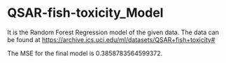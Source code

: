 # QSAR-fish-toxicity_Model
It is the Random Forest Regression model of the given data.
The data can be found at https://archive.ics.uci.edu/ml/datasets/QSAR+fish+toxicity#

The MSE for the final model is 0.3858783564599372. 
